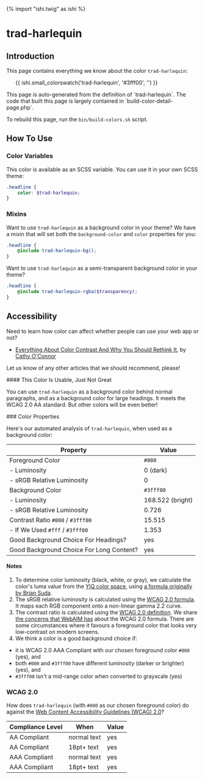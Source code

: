 {% import "ishi.twig" as ishi %}
# trad-harlequin

## Introduction

This page contains everything we know about the color `trad-harlequin`:

<div class="grid">
    <div class="cell">
        <div class="swatch">
            <ul>
                {{ ishi.small_colorswatch('trad-harlequin', '#3fff00', '') }}
            </ul>
        </div>
    </div>
</div>

<div class="callout attention" markdown="1">
This page is auto-generated from the definition of `trad-harlequin`. The code that built this page is largely contained in `build-color-detail-page.php`.

To rebuild this page, run the `bin/build-colors.sh` script.
</div>

## How To Use

### Color Variables

This color is available as an SCSS variable. You can use it in your own SCSS theme:

```scss
.headline {
    color: $trad-harlequin;
}
```

### Mixins

Want to use `trad-harlequin` as a background color in your theme? We have a mixin that will set both the `background-color` and `color` properties for you:

```scss
.headline {
    @include trad-harlequin-bg();
}
```

Want to use `trad-harlequin` as a semi-transparent background color in your theme?

```scss
.headline {
    @include trad-harlequin-rgba($transparency);
}
```

## Accessibility

Need to learn how color can affect whether people can use your web app or not?

* [Everything About Color Contrast And Why You Should Rethink It](https://www.smashingmagazine.com/2014/10/color-contrast-tips-and-tools-for-accessibility/), by [Cathy O'Connor](http://www.twitter.com/cagocon)

Let us know of any other articles that we should recommend, please!
<div class="callout warning" markdown="1">
#### This Color Is Usable, Just Not Great

You can use `trad-harlequin` as a background color behind normal paragraphs, and as a background color for large headings. It meets the WCAG 2.0 AA standard. But other colors will be even better!
</div>
### Color Properties

Here's our automated analysis of `trad-harlequin`, when used as a background color:

Property | Value
---------|------
Foreground Color | `#000`
- Luminosity | 0 (dark)
- sRGB Relative Luminosity | 0
Background Color | `#3fff00`
- Luminosity | 168.522 (bright)
- sRGB Relative Luminosity | 0.726
Contrast Ratio `#000` / `#3fff00` | 15.515
- If We Used `#fff` / `#3fff00` | 1.353
Good Background Choice For Headings? | yes
Good Background Choice For Long Content? | yes

#### Notes

1. To determine color luminosity (black, white, or gray), we calculate the color's luma value from the [YIQ color space](https://en.wikipedia.org/wiki/YIQ), using [a formula originally by Brian Suda](https://24ways.org/2010/calculating-color-contrast/).
1. The sRGB relative luminosity is calculated using the [WCAG 2.0 formula](https://www.w3.org/TR/WCAG20/#relativeluminancedef). It maps each RGB component onto a non-linear gamma 2.2 curve.
1. The contrast ratio is calculated using the [WCAG 2.0 definition](https://www.w3.org/TR/2008/REC-WCAG20-20081211/#contrast-ratiodef). We share [the concerns that WebAIM has](http://webaim.org/blog/wcag-2-1-feedback/) about the WCAG 2.0 formula. There are some circumstances where it favours a foreground color that looks very low-contrast on modern screens.
1. We think a color is a good background choice if:
  - it is WCAG 2.0 AAA Compliant with our chosen foreground color `#000` (yes), and
  - both `#000` and `#3fff00` have different luminosity (darker or brighter) (yes), and
  - `#3fff00` isn't a mid-range color when converted to grayscale (yes)

### WCAG 2.0

How does `trad-harlequin` (with `#000` as our chosen foreground color) do against the [Web Content Accessibility Guidelines (WCAG) 2.0](https://www.w3.org/TR/WCAG20/)?

Compliance Level | When | Value
-----------------|------|------
AA Compliant | normal text | yes
AA Compliant | 18pt+ text | yes
AAA Compliant | normal text | yes
AAA Compliant | 18pt+ text | yes